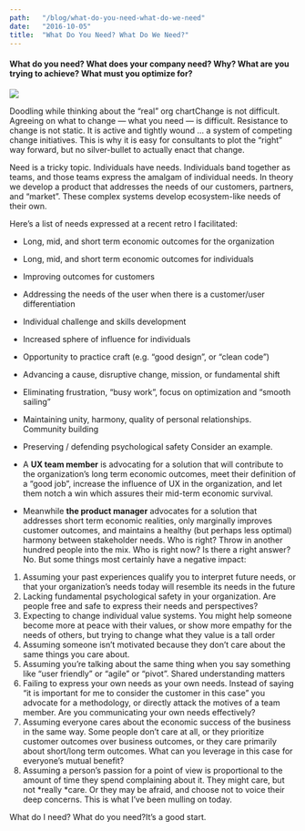```yaml
---
path:	"/blog/what-do-you-need-what-do-we-need"
date:	"2016-10-05"
title:	"What Do You Need? What Do We Need?"
---
```


#### What do you need? What does your company need? Why? What are you trying to achieve? What must you optimize for?

![](/images/1*_r3zVICDbrBWeXq0lPKTCg.jpeg)

Doodling while thinking about the “real” org chartChange is not difficult. Agreeing on what to change — what you need — is difficult. Resistance to change is not static. It is active and tightly wound … a system of competing change initiatives. This is why it is easy for consultants to plot the “right” way forward, but no silver-bullet to actually enact that change.

Need is a tricky topic. Individuals have needs. Individuals band together as teams, and those teams express the amalgam of individual needs. In theory we develop a product that addresses the needs of our customers, partners, and “market”. These complex systems develop ecosystem-like needs of their own.

Here’s a list of needs expressed at a recent retro I facilitated:

* Long, mid, and short term economic outcomes for the organization
* Long, mid, and short term economic outcomes for individuals
* Improving outcomes for customers
* Addressing the needs of the user when there is a customer/user differentiation
* Individual challenge and skills development
* Increased sphere of influence for individuals
* Opportunity to practice craft (e.g. “good design”, or “clean code”)
* Advancing a cause, disruptive change, mission, or fundamental shift
* Eliminating frustration, “busy work”, focus on optimization and “smooth sailing”
* Maintaining unity, harmony, quality of personal relationships. Community building
* Preserving / defending psychological safety
Consider an example.

* A **UX team member** is advocating for a solution that will contribute to the organization’s long term economic outcomes, meet their definition of a “good job”, increase the influence of UX in the organization, and let them notch a win which assures their mid-term economic survival.
* Meanwhile **the product manager** advocates for a solution that addresses short term economic realities, only marginally improves customer outcomes, and maintains a healthy (but perhaps less optimal) harmony between stakeholder needs.
Who is right? Throw in another hundred people into the mix. Who is right now? Is there a right answer? No. But some things most certainly have a negative impact:

1. Assuming your past experiences qualify you to interpret future needs, or that your organization’s needs today will resemble its needs in the future
2. Lacking fundamental psychological safety in your organization. Are people free and safe to express their needs and perspectives?
3. Expecting to change individual value systems. You might help someone become more at peace with their values, or show more empathy for the needs of others, but trying to change what they value is a tall order
4. Assuming someone isn’t motivated because they don’t care about the same things you care about.
5. Assuming you’re talking about the same thing when you say something like “user friendly” or “agile” or “pivot”. Shared understanding matters
6. Failing to express your own needs as your own needs. Instead of saying “it is important for me to consider the customer in this case” you advocate for a methodology, or directly attack the motives of a team member. Are you communicating your own needs effectively?
7. Assuming everyone cares about the economic success of the business in the same way. Some people don’t care at all, or they prioritize customer outcomes over business outcomes, or they care primarily about short/long term outcomes. What can you leverage in this case for everyone’s mutual benefit?
8. Assuming a person’s passion for a point of view is proportional to the amount of time they spend complaining about it. They might care, but not *really *care. Or they may be afraid, and choose not to voice their deep concerns.
This is what I’ve been mulling on today.

What do I need? What do you need?It’s a good start.

